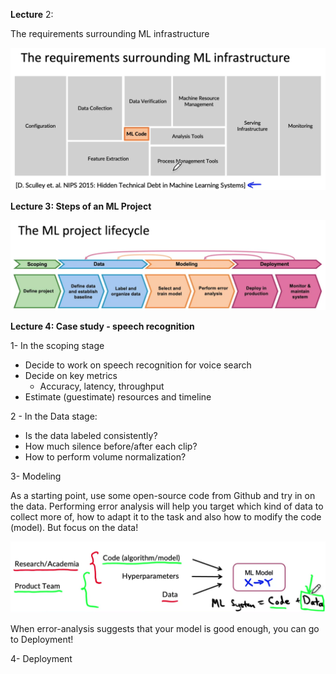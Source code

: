 **Lecture** 2: 

The requirements surrounding ML infrastructure

![image-20210701101230650](../_assets/Week_1/image-20210701101230650.png)



**Lecture 3: Steps of an ML Project**

![image-20210701101834491](../_assets/Week_1/image-20210701101834491.png)



**Lecture 4: Case study - speech recognition**

1- In the scoping stage

- Decide to work on speech recognition for voice search
- Decide on key metrics
  - Accuracy, latency, throughput
- Estimate (guestimate) resources and timeline

2 - In the Data stage:

- Is the data labeled consistently?
- How much silence before/after each clip?
- How to perform volume normalization?

3- Modeling

As a starting point, use some open-source code from Github and try in on the data. Performing error analysis will help you target which kind of data to collect more of, how to adapt it to the task and also how to modify the code (model). But focus on the data!

![image-20210701103714869](../_assets/Week_1/image-20210701103714869.png)

When error-analysis suggests that your model is good enough, you can go to Deployment!

4- Deployment

